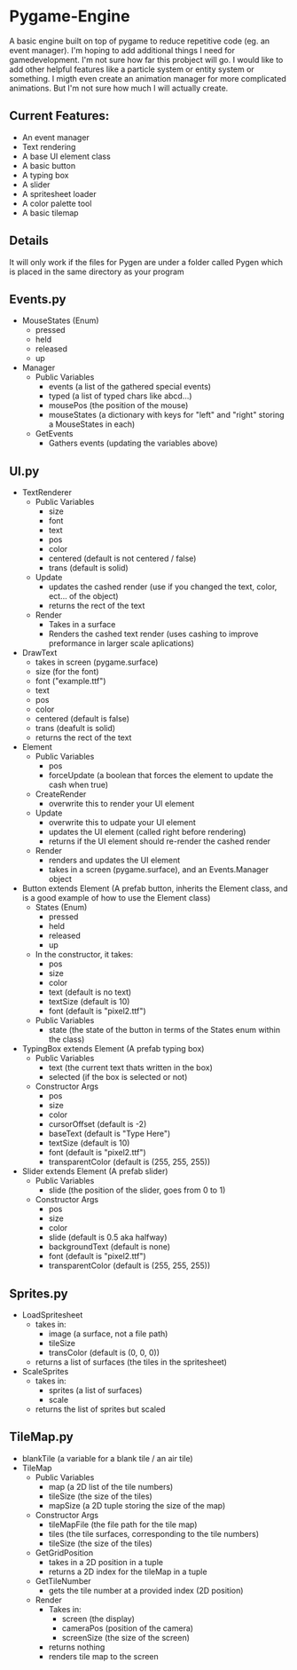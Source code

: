 # Pygame-Engine
A basic engine built on top of pygame to reduce repetitive code (eg. an event manager).
I'm hoping to add additional things I need for gamedevelopment. I'm not sure how far this probject will go. I would like to add other helpful features like a particle system or entity system or something. I migth even create an animation manager for more complicated animations. But I'm not sure how much I will actually create.

## Current Features:
* An event manager
* Text rendering
* A base UI element class
* A basic button
* A typing box
* A slider
* A spritesheet loader
* A color palette tool
* A basic tilemap

## Details
It will only work if the files for Pygen are under a folder called Pygen which is placed in the same directory as your program

## Events.py
- MouseStates (Enum)
    - pressed
    - held
    - released
    - up
- Manager
    - Public Variables
        - events (a list of the gathered special events)
        - typed (a list of typed chars like abcd...)
        - mousePos (the position of the mouse)
        - mouseStates (a dictionary with keys for "left" and "right" storing a MouseStates in each)
    - GetEvents
        - Gathers events (updating the variables above)

## UI.py
- TextRenderer
    - Public Variables
        - size
        - font
        - text
        - pos
        - color
        - centered (default is not centered / false)
        - trans (default is solid)
    - Update
        - updates the cashed render (use if you changed the text, color, ect... of the object)
        - returns the rect of the text
    - Render
        - Takes in a surface
        - Renders the cashed text render (uses cashing to improve preformance in larger scale aplications)
- DrawText
    - takes in screen (pygame.surface)
    - size (for the font)
    - font ("example.ttf")
    - text
    - pos
    - color
    - centered (default is false)
    - trans (deafult is solid)
    - returns the rect of the text
- Element
    - Public Variables
        - pos
        - forceUpdate (a boolean that forces the element to update the cash when true)
    - CreateRender
        - overwrite this to render your UI element
    - Update
        - overwrite this to udpate your UI element
        - updates the UI element (called right before rendering)
        - returns if the UI element should re-render the cashed render
    - Render
        - renders and updates the UI element
        - takes in a screen (pygame.surface), and an Events.Manager object
- Button extends Element (A prefab button, inherits the Element class, and is a good example of how to use the Element class)
    - States (Enum)
        - pressed
        - held
        - released
        - up
    - In the constructor, it takes:
        - pos
        - size
        - color
        - text (default is no text)
        - textSize (default is 10)
        - font (default is "pixel2.ttf")
    - Public Variables
        - state (the state of the button in terms of the States enum within the class)
- TypingBox extends Element (A prefab typing box)
    - Public Variables
        - text (the current text thats written in the box)
        - selected (if the box is selected or not)
    - Constructor Args
        - pos
        - size
        - color
        - cursorOffset (default is -2)
        - baseText (default is "Type Here")
        - textSize (default is 10)
        - font (default is "pixel2.ttf")
        - transparentColor (default is (255, 255, 255))
- Slider extends Element (A prefab slider)
    - Public Variables
        - slide (the position of the slider, goes from 0 to 1)
    - Constructor Args
        - pos
        - size
        - color
        - slide (default is 0.5 aka halfway)
        - backgroundText (default is none)
        - font (default is "pixel2.ttf")
        - transparentColor (default is (255, 255, 255))

## Sprites.py
- LoadSpritesheet
    - takes in:
        - image (a surface, not a file path)
        - tileSize
        - transColor (default is (0, 0, 0))
    - returns a list of surfaces (the tiles in the spritesheet)
- ScaleSprites
    - takes in:
        - sprites (a list of surfaces)
        - scale
    - returns the list of sprites but scaled

## TileMap.py
- blankTile (a variable for a blank tile / an air tile)
- TileMap
    - Public Variables
        - map (a 2D list of the tile numbers)
        - tileSize (the size of the tiles)
        - mapSize (a 2D tuple storing the size of the map)
    - Constructor Args
        - tileMapFile (the file path for the tile map)
        - tiles (the tile surfaces, corresponding to the tile numbers)
        - tileSize (the size of the tiles)
    - GetGridPosition
        - takes in a 2D position in a tuple
        - returns a 2D index for the tileMap in a tuple
    - GetTileNumber
        - gets the tile number at a provided index (2D position)
    - Render
        - Takes in:
            - screen (the display)
            - cameraPos (position of the camera)
            - screenSize (the size of the screen)
        - returns nothing
        - renders tile map to the screen


